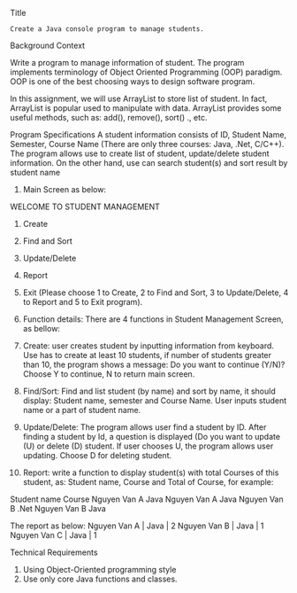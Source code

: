 Title 

  	Create a Java console program to manage students.
    
Background Context

Write a program to manage information of student. The program implements terminology of Object Oriented Programming (OOP) paradigm. OOP is one of the best choosing ways to design software program. 

In this assignment, we will use ArrayList to store list of student. In fact, ArrayList is popular used to manipulate with data. ArrayList provides some useful methods, such as: add(), remove(), sort() ., etc.

Program Specifications
A student information consists of ID, Student Name, Semester, Course Name (There are only three courses: Java, .Net, C/C++). The program allows use to create list of student, update/delete student information. On the other hand, use can search student(s) and sort result by student name

1.	Main Screen as below:

WELCOME TO STUDENT MANAGEMENT
1.	Create
2.	Find and Sort
3.	Update/Delete
4.	Report
5.	Exit
(Please choose 1 to Create, 2 to Find and Sort, 3 to Update/Delete, 4 to Report and 5 to Exit program).

2.	 Function details: 
There are 4 functions in Student Management Screen, as bellow:
1.	Create: user creates student by inputting information from keyboard. Use has to create at least 10 students, if number of students greater than 10, the program shows a message: Do you want to continue (Y/N)? Choose Y to continue, N to return main screen.
2.	Find/Sort: Find and list student (by name) and sort by name, it should display: Student name, semester and Course Name. User inputs student name or a part of student name.
3.	Update/Delete: The program allows user find a student by ID. After finding a student by Id, a question is displayed (Do you want to update (U) or delete (D) student. If user chooses U, the program allows user updating. Choose D for deleting student.
4.	Report: write a function to display student(s) with total Courses of this student, as: Student name, Course and Total of Course, for example:



Student name	Course
Nguyen Van A	Java
Nguyen Van A	Java
Nguyen Van B	.Net
Nguyen Van B	Java

 The report as below:
Nguyen Van A | Java | 2
Nguyen Van B | Java | 1
Nguyen Van C | Java | 1

Technical Requirements
1. Using Object-Oriented programming style
2. Use only core Java functions and classes.
